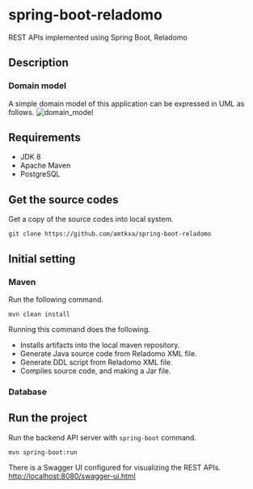 # spring-boot-reladomo
REST APIs implemented using Spring Boot, Reladomo

## Description

### Domain model
A simple domain model of this application can be expressed in UML as follows.
![domain_model](https://user-images.githubusercontent.com/32428472/50053527-df44a800-0179-11e9-8074-6644a293a375.png)

## Requirements
* JDK 8
* Apache Maven
* PostgreSQL

## Get the source codes
Get a copy of the source codes into local system.
```
git clone https://github.com/amtkxa/spring-boot-reladomo
```

## Initial setting
### Maven
Run the following command.
```
mvn clean install
```
Running this command does the following.
* Installs artifacts into the local maven repository.
* Generate Java source code from Reladomo XML file.
* Generate DDL script from Reladomo XML file.
* Compiles source code, and making a Jar file.

### Database

## Run the project
Run the backend API server with `spring-boot` command.
```
mvn spring-boot:run
```

There is a Swagger UI configured for visualizing the REST APIs.
[http://localhost:8080/swagger-ui.html](http://localhost:8080/swagger-ui.html)
